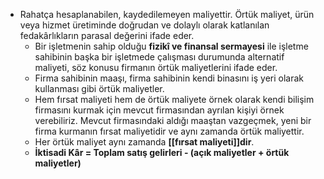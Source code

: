 - Rahatça hesaplanabilen, kaydedilemeyen maliyettir. Örtük maliyet, ürün veya hizmet üretiminde doğrudan ve dolaylı olarak katlanılan fedakârlıkların parasal değerini ifade eder.
	- Bir işletmenin sahip olduğu **fizikî ve finansal sermayesi** ile işletme sahibinin başka bir işletmede çalışması durumunda alternatif maliyeti, söz konusu firmanın örtük maliyetlerini ifade eder.
	- Firma sahibinin maaşı, firma sahibinin kendi binasını iş yeri olarak kullanması gibi örtük maliyetler.
	- Hem fırsat maliyeti hem de örtük maliyete örnek olarak kendi bilişim firmasını kurmak için mevcut firmasından ayrılan kişiyi örnek verebiliriz. Mevcut firmasındaki aldığı maaştan vazgeçmek, yeni bir firma kurmanın fırsat maliyetidir ve aynı zamanda örtük maliyettir.
	- Her örtük maliyet aynı zamanda **[[fırsat maliyeti]]dir**.
	- **İktisadi Kâr = Toplam satış gelirleri - (açık maliyetler + örtük maliyetler)**